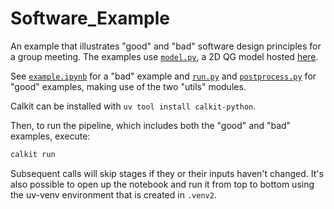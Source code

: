 # Software_Example

An example that illustrates "good" and "bad" software design principles for a group meeting.
The examples use [`model.py`](model.py), a 2D QG model hosted [here](https://github.com/joernc/QGModel).

See [`example.ipynb`](example.ipynb) for a "bad" example and [`run.py`](run.py) and [`postprocess.py`](postprocess.py) for "good" examples, making use of the two "utils" modules.

Calkit can be installed with `uv tool install calkit-python`.

Then, to run the pipeline, which includes both the "good" and "bad" examples,
execute:

```sh
calkit run
```

Subsequent calls will skip stages if they or their inputs haven't changed.
It's also possible to open up the notebook and run it from top to bottom
using the uv-venv environment that is created in `.venv2`.
